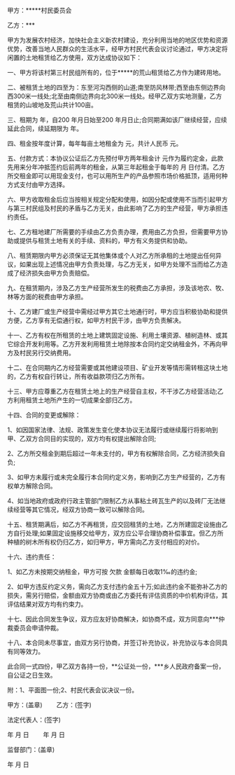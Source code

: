 
 


甲方：*****村民委员会


乙方：***


甲方为发展农村经济，加快社会主义新农村建设，充分利用当地的地区优势和资源优势，改善当地人民群众的生活水平，经甲方村民代表会议讨论通过，甲方决定将闲置的土地租赁给乙方使用，双方达成协议如下：


一、甲方将该村第三村民组所有的，位于*****的荒山租赁给乙方作为建砖用地。


二、被租赁土地的四至为：东至河沟西侧的山道;南至防风林带;西至由东侧边界向西300米一线处;北至由南侧边界向北300米一线处。经甲乙双方实地测量，乙方租赁的山坡地及荒山共计100亩。


三、租期为 年，自200 年月日始至200 年月日止;合同期满如该厂继续经营，应续延此合同，续延期限为 年。


四、租金按年度计算，每年每亩土地租金为 元，共计人民币 元。


五、付款方式：本协议公证后乙方先预付甲方两年租金计 元作为履约定金，此款先用来分年冲抵签约后前两年的租金，从第三年起租金于每年的 月 日付清。乙方所交租金即可以用现金支付，也可以用所生产的产品参照市场价格抵顶，适用何种方式支付由甲方选择。


六、甲方收取租金后应当按相关规定分配和使用，如因分配或使用不当而引起甲方与第三村民组及村民的矛盾与乙方无关，由此影响了乙方的生产经营，甲方承担违约责任。


七、乙方租地建厂所需要的手续由乙方负责办理，费用由乙方负担，但需要甲方协助或提供与租赁土地有关的手续、资料的，甲方有义务提供和协助。


八、租赁期限内甲方必须保证无其他集体或个人对乙方所承租的土地提出任何异议，如果出现上述情况由甲方负责处理，与乙方无关，如甲方处理不当而给乙方造成了经济损失由甲方负责赔偿。


九、在租赁期内，涉及乙方生产经营所发生的税费由乙方承担，涉及该地农、牧、林等方面的税费由甲方承担。


十、乙方建厂或生产经营中需经过甲方其它土地通行时，甲方应当积极协助和提供方便，乙方享有无偿通行权，如甲方村民干涉，由甲方负责解决。


十一、乙方有权在所租赁的土地上建筑固定设施、利用土壤资源、植树造林、或其它综合开发利用等。乙方开发利用租赁土地除按本合同约定交纳租金外，不再向甲方及村民另行交纳费用。


十二、在合同期内乙方经营需要或其他建设项目、矿业开发等情形需转租这块土地的，乙方有权自行转让，所有收益款项归乙方所有。


十三、甲方应尊重乙方在租赁土地上的生产经营自主权，不干涉乙方经营活动;乙方利用租赁土地所产生的一切成果全部归乙方。


十四、合同的变更或解除：


1、如因国家法律、法规、政策发生变化使本协议无法履行或继续履行将影响到甲、乙双方合同目的实现的，双方均有权提出解除合同;


2、乙方所交租金到期后超过一年未支付的，甲方有权解除合同，乙方经济损失自负;


3、如甲方未履行或未完全履行本合同约定义务，影响到乙方生产经营的，乙方有权单方解除合同。


4、如当地政府或政府行政主管部门限制乙方从事粘土砖瓦生产的以及砖厂无法继续经营等其它情况，经双方协商一致可以解除合同。


十五、租赁期满后，如乙方不再租赁，应交回租赁的土地，乙方所建固定设施由乙方自行处理;如果固定设施移交给甲方，双方应公平合理协商补偿事宜。但乙方所种植的树木所有权仍归乙方，如归甲方，甲方需向乙方支付相应的对价。


十六、违约责任：


1、如乙方未按期交纳租金，甲方可按
欠款
金额每日收取1‰的违约金;


2、如甲方违反约定义务，需向乙方支付违约金五十万;如此违约金不能弥补乙方的损失，需另行赔偿，金额由双方协商或由乙方委托有评估资质的中价机构评估，其评估结果对双方均有约束力。


十七、因此合同发生争议，双方应友好协商解决，如协商不成，双方同意向***仲裁委员会申请仲裁。


十八、本合同未尽事宜，由双方另行协商，并签订补充协议，补充协议与本合同具有同等效力。


此合同一式四份，甲乙双方各持一份，**公证处一份，***乡人民政府备案一份，自公证之日生效。


附：1、平面图一份;2、村民代表会议决议一份。


甲方：(盖章) 　　乙方：(签字)


法定代表人：(签字)


年 月 日 　　年 月 日


监督部门：(盖章)


年 月 日
 


 

 
 
 
 
 
  


  
 

  


  


  
 
 
 
 

